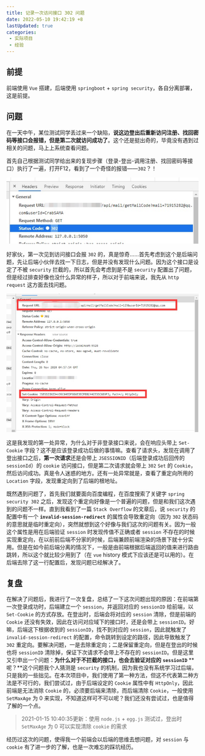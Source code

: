 ```yaml
---
title: 记录一次访问接口 302 问题
date: 2022-05-10 19:42:19 +8
lastUpdated: true
categories:
 - 实际项目
 - 经验
---
```


## 前提

前端使用 `Vue` 搭建，后端使用 `springboot` + `spring security`，各自分离部署，这是前提。

## 问题

在一天中午，某位测试同学丢过来一个缺陷，**说这边登出后重新访问注册、找回密码等接口会报错，但是第二次就访问成功了**。这个还是挺出奇的，毕竟没有遇到过相关的问题，马上上系统查看问题。

首先自己根据测试同学给出来的复现步骤（登录-登出-调用注册、找回密码等接口）执行了一遍，打开F12，看到了一个奇怪的报错——`302`？！

![image-20220510193846273](./img/image-20220510193846273.png)

好家伙，第一次见到访问接口会报 `302` 的，真是惊奇……首先考虑到这个是后端问题，先让后端小伙伴去找一下日志，但是并没有发现什么问题。因为这个接口是设定了不被 `security` 拦截的，所以首先会考虑到是不是 `security` 配置出了问题，但是经过排查好像也没什么异常的样子，所以对于前端来说，我先从 `http request` 这方面去找问题。

![image-20220510193903560](./img/image-20220510193903560.png)

这是我发现的第一处异常，为什么对于非登录接口来说，会在响应头带上 `Set-Cookie` 字段？这不是应该登录成功后做的事情嘛。查看了请求头，发现在调用了登出接口之后，**第一次请求**还是会带上 `JSESSIONID`（后端登录成功后回传的 `sessionId`）的 `cookie` 访问接口，但是第二次请求就会带上 `302` `Set` 的 `Cookie`，然后访问成功。真是令人迷惑的地方。还有一处异常就是，查看了重定向所用的 `Location` 字段，发现重定向到了后端的根地址。

既然遇到问题了，首先我们就要面向百度编程，在百度搜索了关键字 `spring security 302` 之后，发现这个重定向好像是一个普遍的问题，但是和我们这次遇到的问题不一样。直到我看到了一篇 `Stack Overflow` 的文章后，说 `security` 的配置中有一个 **`invalid-session-redirect`** 的属性会导致重定向（因为 `302` 状态码的意思就是临时重定向），突然就想到这个好像与我们这次的问题有关。因为一般这个属性是用在后端验证 `session` 时发现传值不正确或者 `session` 不存在的时候实现重定向，在以前前后端不分家的时候，后端兼顾前端渲染的场景下就十分实用。但是在如今前后端分离的情况下，一般是由前端根据后端返回的值来进行路由跳转，所以这个就比较少用到了（在 `vue` history 模式下应该还是可以用的）。在后端去除了这一行配置后，发现问题已经解决了。

##  复盘

在解决了问题后，我进行了一次复盘，总结了一下这次问题出现的原因：在前端第一次登录成功时，后端建立一个 `session`，并返回对应的 `sessionID` 给前端，以 `Set-Cookie` 的方式存放。在登出时，后端会将对应的 `session` 清除，但是前端的 `Cookie` 还没有失效，因此在访问对应域下的接口时，还是会带上 `sessionID`。好嘛，后端这下根据收到的 `sessionID`，找不到对应的 `session`，因此就触发了 `invalid-session-redirect` 的配置，命令跳转到设定的路径，因此导致触发了 `302` 重定向。要解决问题，一是去除重定向；二是保留重定向，但是在登出的时候也将 `sessionID` 清除掉，保证下次请求不会带上不存在的 `sessionID`。但是这里又引申出一个问题：**为什么对于不拦截的接口，也会去验证对应的** **`sessionID`** **呢？**这个问题我个人猜测是 `security` 的机制，因为我也没有系统学习过后端，只是我的一些拙见。在本次项目中，我们使用了第一种方法，但这不代表第二种方法是不可行的，我们尝试过，由于后端设定的 `Cookie` 属性中有 `HttpOnly`，因此前端是无法消除 `Cookie` 的，必须要后端来清除，而后端清除 `Cookie`，一般使用 `SetMaxAge` 为 0 来实现，不知道这样可不可以呢？我们还没有尝试过，也是值得了解的一个点。

> 2021-01-15 10:40:35更新：使用 `node.js` + `egg.js` 测试过，登出时 `SetMaxAge` 为 0 可以实现清除 `cookie` 的需求

经历过这次的问题，使得我一个前端会以后端的思维去想问题，对 `session` 与 `cookie` 有了进一步的了解，也是一次难忘的踩坑经历。